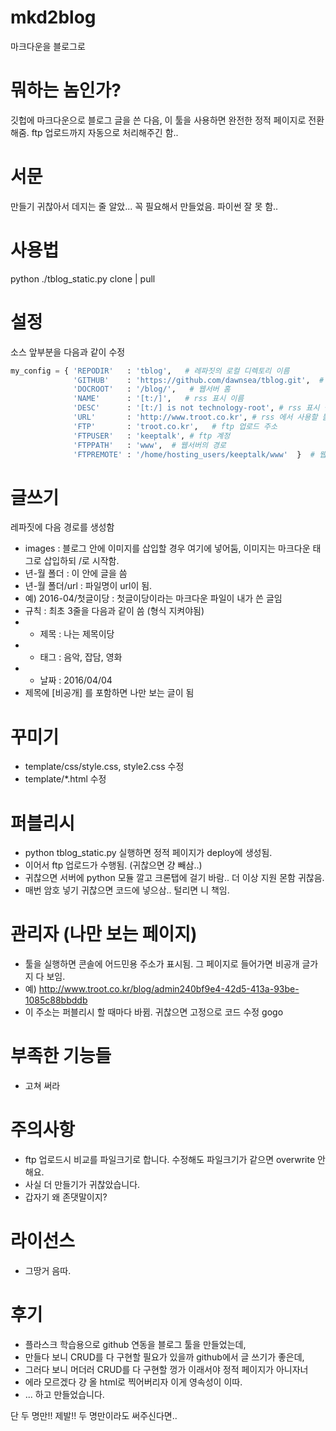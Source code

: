 # mkd2blog
마크다운을 블로그로


# 뭐하는 놈인가?
깃헙에 마크다운으로 블로그 글을 쓴 다음, 이 툴을 사용하면 완전한 정적 페이지로 전환해줌.
ftp 업로드까지 자동으로 처리해주긴 함..



# 서문
만들기 귀찮아서 데지는 줄 알았... 꼭 필요해서 만들었음.
파이썬 잘 못 함.. 


# 사용법
python ./tblog_static.py clone | pull


# 설정
소스 앞부분을 다음과 같이 수정

```python 
my_config = { 'REPODIR'   : 'tblog',   # 레파짓의 로컬 디렉토리 이름
              'GITHUB'    : 'https://github.com/dawnsea/tblog.git',  # 블로그 마크다운 문서들 보관장소 
              'DOCROOT'   : '/blog/',   # 웹서버 홈
              'NAME'      : '[t:/]',   # rss 표시 이름
              'DESC'      : '[t:/] is not technology-root', # rss 표시 설명
              'URL'       : 'http://www.troot.co.kr', # rss 에서 사용할 블로그 URL
              'FTP'       : 'troot.co.kr',   # ftp 업로드 주소
              'FTPUSER'   : 'keeptalk', # ftp 계정
              'FTPPATH'   : 'www',  # 웹서버의 경로
              'FTPREMOTE' : '/home/hosting_users/keeptalk/www'  }  # 웹서버의 절대 경로
```

# 글쓰기
레파짓에 다음 경로를 생성함

- images : 블로그 안에 이미지를 삽입할 경우 여기에 넣어둠, 이미지는 마크다운 태그로 삽입하되 /로 시작함.
- 년-월 폴더 : 이 안에 글을 씀
- 년-월 폴더/url : 파일명이 url이 됨.
- 예) 2016-04/첫글이당  : 첫글이당이라는 마크다운 파일이 내가 쓴 글임
- 규칙 : 최초 3줄을 다음과 같이 씀 (형식 지켜야됨)
- - 제목 : 나는 제목이당
- - 태그 : 음악, 잡담, 영화
- - 날짜 : 2016/04/04  
- 제목에 [비공개] 를 포함하면 나만 보는 글이 됨


# 꾸미기 
- template/css/style.css, style2.css 수정
- template/*.html 수정


# 퍼블리시
- python tblog_static.py 실행하면 정적 페이지가 deploy에 생성됨. 
- 이어서 ftp 업로드가 수행됨. (귀찮으면 걍 빼삼..)
- 귀찮으면 서버에 python 모듈 깔고 크론탭에 걸기 바람.. 더 이상 지원 몬함 귀찮음.
- 매번 암호 넣기 귀찮으면 코드에 넣으삼.. 털리면 니 책임.

# 관리자 (나만 보는 페이지)
- 툴을 실행하면 콘솔에 어드민용 주소가 표시됨. 그 페이지로 들어가면 비공개 글가지 다 보임.
- 예) http://www.troot.co.kr/blog/admin240bf9e4-42d5-413a-93be-1085c88bbddb
- 이 주소는 퍼블리시 할 때마다 바뀜. 귀찮으면 고정으로 코드 수정 gogo 

# 부족한 기능들
- 고쳐 써라

# 주의사항
- ftp 업로드시 비교를 파일크기로 합니다. 수정해도 파일크기가 같으면 overwrite 안 해요.
- 사실 더 만들기가 귀찮았습니다.
- 갑자기 왜 존댓말이지? 

# 라이선스
- 그땅거 음따. 

# 후기
- 플라스크 학습용으로 github 연동을 블로그 툴을 만들었는데,
- 만들다 보니 CRUD를 다 구현할 필요가 있을까 github에서 글 쓰기가 좋은데,
- 그러다 보니 머더러 CRUD를 다 구현할 껑가 이래서야 정적 페이지가 아니자너
- 에라 모르겠다 걍 올 html로 찍어버리자 이게 영속성이 이따.
- ... 하고 만들었습니다.

단 두 명만!! 제발!! 두 명만이라도 써주신다면..

